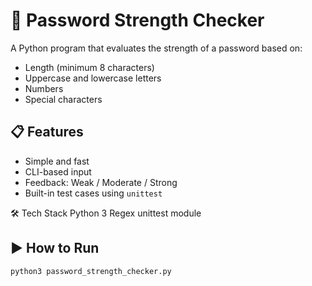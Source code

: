 # 🔐 Password Strength Checker

A Python program that evaluates the strength of a password based on:
- Length (minimum 8 characters)
- Uppercase and lowercase letters
- Numbers
- Special characters

## 📋 Features
- Simple and fast
- CLI-based input
- Feedback: Weak / Moderate / Strong
- Built-in test cases using `unittest`

🛠️ Tech Stack
Python 3
Regex
unittest module

## ▶️ How to Run

```bash
python3 password_strength_checker.py
